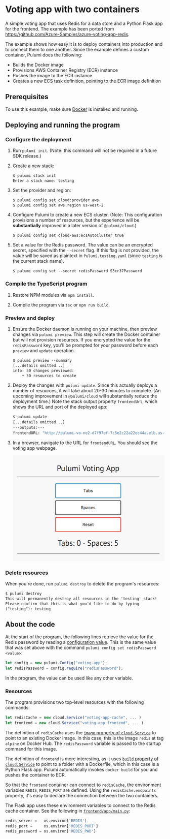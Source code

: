 # Voting app with two containers

A simple voting app that uses Redis for a data store and a Python Flask app for the frontend. The example has been ported from https://github.com/Azure-Samples/azure-voting-app-redis.

The example shows how easy it is to deploy containers into production and to connect them to one another. Since the example defines a custom container, Pulumi does the following:
- Builds the Docker image
- Provisions AWS Container Registry (ECR) instance
- Pushes the image to the ECR instance
- Creates a new ECS task definition, pointing to the ECR image definition

## Prerequisites

To use this example, make sure [Docker](https://docs.docker.com/engine/installation/) is installed and running.

## Deploying and running the program

### Configure the deployment  

1. Run `pulumi init`. (Note: this command will not be required in a future SDK release.)

1. Create a new stack:

    ```
    $ pulumi stack init
    Enter a stack name: testing
    ```

1. Set the provider and region:

    ```
    $ pulumi config set cloud:provider aws
    $ pulumi config set aws:region us-west-2
    ```

1. Configure Pulumi to create a new ECS cluster. (Note: This configuration provisions a number of resources, but the experience will be **substantially** improved in a later version of `@pulumi/cloud`.)

    ```
    $ pulumi config set cloud-aws:ecsAutoCluster true
    ```

1. Set a value for the Redis password. The value can be an encrypted secret, specified with the `--secret` flag. If this flag is not provided, the value will be saved as plaintext in `Pulumi.testing.yaml` (since `testing` is the current stack name).

    ```
    $ pulumi config set --secret redisPassword S3cr37Password
    ```

### Compile the TypeScript program

1. Restore NPM modules via `npm install`.

1. Compile the program via `tsc` or `npm run build`.

### Preview and deploy

1. Ensure the Docker daemon is running on your machine, then preview changes via `pulumi preview`. This step will create the Docker container but will not provision resources. If you encrypted the value for the `redisPassword` key, you'll be prompted for your password before each `preview` and `update` operation.

    ```
    $ pulumi preview --summary
    [...details omitted...]
    info: 50 changes previewed:
        + 50 resources to create
    ```

1. Deploy the changes with `pulumi update`. Since this actually deploys a number of resources, it will take about 20-30 minutes to complete. (An upcoming improvement in `@pulumi/cloud` will substantially reduce the deployment time.) Note the stack output property `frontendUrl`, which shows the URL and port of the deployed app:

    ```bash
    $ pulumi update
    [...details omitted...]
    ---outputs:---
    frontendURL: "http://pulumi-vo-ne2-d7f97ef-7c5e2c22a22ec44a.elb.us-west-2.amazonaws.com:34567"
    ```

1. In a browser, navigate to the URL for `frontendURL`. You should see the voting app webpage.

   ![Voting app screenshot](./voting-app-webpage.png)

### Delete resources

When you're done, run `pulumi destroy` to delete the program's resources:

```
$ pulumi destroy
This will permanently destroy all resources in the 'testing' stack!
Please confirm that this is what you'd like to do by typing ("testing"): testing
```

## About the code

At the start of the program, the following lines retrieve the value for the Redis password by reading a [configuration value](https://docs.pulumi.com/reference/config.html). This is the same value that was set above with the command `pulumi config set redisPassword <value>`:

```typescript
let config = new pulumi.Config("voting-app");
let redisPassword = config.require("redisPassword"); 
```

In the program, the value can be used like any other variable. 

### Resources

The program provisions two top-level resources with the following commands:

```typescript
let redisCache = new cloud.Service("voting-app-cache", ... )
let frontend = new cloud.Service("voting-app-frontend", ... )
```

The definition of `redisCache` uses the [`image` property of `cloud.Service`](https://docs.pulumi.com/packages/pulumi-cloud/interfaces/_service_.container.html#image) to point to an existing Docker image. In this case, this is the image `redis` at tag `alpine` on Docker Hub. The `redisPassword` variable is passed to the startup command for this image.

The definition of `frontend` is more interesting, as it uses [`build` property of `cloud.Service`](https://docs.pulumi.com/packages/pulumi-cloud/interfaces/_service_.container.html#build) to point to a folder with a Dockerfile, which in this case is a Python Flask app. Pulumi automatically invokes `docker build` for you and pushes the container to ECR. 

So that the `frontend` container can connect to `redisCache`, the environment variables `REDIS`, `REDIS_PORT` are defined. Using the `redisCache.endpoints` property, it's easy to declare the connection between the two containers. 

The Flask app uses these environment variables to connect to the Redis cache container. See the following in [`frontend/app/main.py`](frontend/app/main.py):

```python
redis_server =   os.environ['REDIS']
redis_port =     os.environ['REDIS_PORT']
redis_password = os.environ['REDIS_PWD']
```
